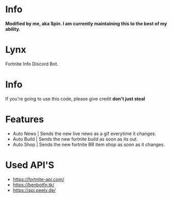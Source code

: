 # Info
**Modified by me, aka Spin. I am currently maintaining this to the best of my ability.**

# Lynx
Fortnite Info Discord Bot.

# Info
If you're going to use this code, please give credit **don't just steal**

# Features
- Auto News | Sends the new live news as a gif everytime it changes.
- Auto Build | Sends the new fortnite build as soon as its out.
- Auto Shop | Sends the new fortnite BR item shop as soon as it changes.

# Used API'S

- https://fortnite-api.com/
- https://benbotfn.tk/
- https://api.peely.de/
